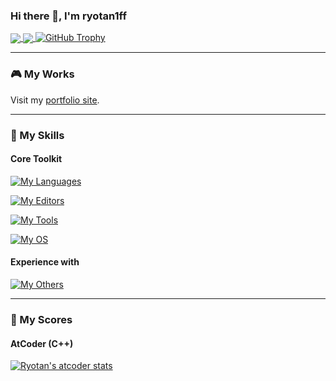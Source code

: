 ### Hi there 👋, I'm ryotan1ff

<a href="https://github.com/ryotan1ff">
  <img align="center" src="https://github-readme-stats.vercel.app/api?username=ryotan1ff&show_icons=true&hide_border=true&rank_icon=github&count_private=true&include_all_commits=true" />
</a>
<a href="https://github.com/ryotan1ff">
  <img align="center" src="https://github-readme-stats.vercel.app/api/top-langs/?username=ryotan1ff&hide_border=true&count_private=true&hide=shaderlab" />
</a>
<a href="https://github.com/ryo-ma/github-profile-trophy">
  <img src="https://github-profile-trophy.vercel.app/?username=ryotan1ff&rank=-?,-Reviews" alt="GitHub Trophy">
</a>

---

### 🎮 My Works

Visit my [portfolio site](https://ryotan1ff.github.io/portfolio-site/).

---

### 🌱 My Skills

#### Core Toolkit

[![My Languages](https://skillicons.dev/icons?i=cs,cpp,c,py,html,css)](https://skillicons.dev)

[![My Editors](https://skillicons.dev/icons?i=rider,vscode,visualstudio)](https://skillicons.dev)

[![My Tools](https://skillicons.dev/icons?i=unity,git,github,md,notion,discord,blender)](https://skillicons.dev)

[![My OS](https://skillicons.dev/icons?i=windows,linux,ubuntu)](https://skillicons.dev)

#### Experience with

[![My Others](https://skillicons.dev/icons?i=js,ts,php,ruby,mysql,nodejs,react,vue,aws,wordpress,raspberrypi)](https://skillicons.dev)

---

### 📝 My Scores

#### AtCoder (C++)

[![Ryotan's atcoder stats](https://atcoder-readme-stats.vercel.app/stats/Ryotan1ff?width=450&show_icons=true)](https://atcoder.jp/users/Ryotan1ff)



